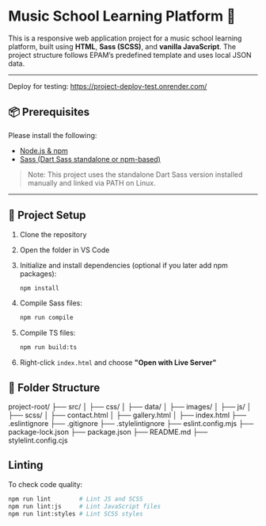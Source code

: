 # Music School Learning Platform 🎵

This is a responsive web application project for a music school learning platform, built using **HTML**, **Sass (SCSS)**, and **vanilla JavaScript**. The project structure follows EPAM’s predefined template and uses local JSON data.

---
Deploy for testing: https://project-deploy-test.onrender.com/

## 📦 Prerequisites

Please install the following:

- [Node.js & npm](https://nodejs.org/)
- [Sass (Dart Sass standalone or npm-based)](https://sass-lang.com/install)

> Note: This project uses the standalone Dart Sass version installed manually and linked via PATH on Linux.

---

## 🚀 Project Setup

1. Clone the repository
2. Open the folder in VS Code
3. Initialize and install dependencies (optional if you later add npm packages):
   ```bash
   npm install
   ```
4. Compile Sass files:
   ```bash
   npm run compile
   ```
5. Compile TS files:
   ```bash
   npm run build:ts
   ```

6. Right-click `index.html` and choose **"Open with Live Server"**

## 📁 Folder Structure

project-root/
├── src/
│   ├── css/
│   ├── data/
│   ├── images/
│   ├── js/
│   ├── scss/
│   ├── contact.html
│   ├── gallery.html
│   ├── index.html
├── .eslintignore
├── .gitignore
├── .stylelintignore
├── eslint.config.mjs
├── package-lock.json
├── package.json
├── README.md
├── stylelint.config.cjs


## Linting

To check code quality:

```bash
npm run lint        # Lint JS and SCSS
npm run lint:js     # Lint JavaScript files
npm run lint:styles # Lint SCSS styles
```
